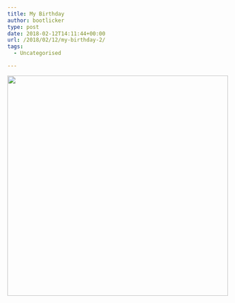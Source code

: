 ```yaml
---
title: My Birthday
author: bootlicker
type: post
date: 2018-02-12T14:11:44+00:00
url: /2018/02/12/my-birthday-2/
tags:
  - Uncategorised

---
```

<img src="http://bootlicker.doubledashgames.com/wp-content/uploads/2018/02/P_20180213_010405_vHDR_On_20180213011253577.jpg" class="alignnone wp-image-304 size-full" width="500" height="500" srcset="http://bootlicker.doubledashgames.com/wp-content/uploads/2018/02/P_20180213_010405_vHDR_On_20180213011253577.jpg 500w, http://bootlicker.doubledashgames.com/wp-content/uploads/2018/02/P_20180213_010405_vHDR_On_20180213011253577-150x150.jpg 150w, http://bootlicker.doubledashgames.com/wp-content/uploads/2018/02/P_20180213_010405_vHDR_On_20180213011253577-300x300.jpg 300w" sizes="(max-width: 500px) 100vw, 500px" />
